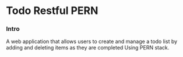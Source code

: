 # Todo Restful PERN
### Intro
A web application that allows users to create and manage a todo list by adding and deleting items as they are completed Using PERN stack.
